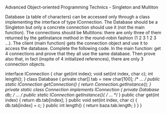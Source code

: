 Advanced Object-oriented Programming Technics - Singleton and Multiton

Database (a table of characters) can be accessed only through a class implementing the interface of type IConnection. The Database should be a Singleton but only a concrete connection should use it (not the main function). The connections should be Multitons: there are only three of them returned by the getInstance method in the round-robin fashion (1 2 3 1 2 3 ...). 
The client (main function) gets the connection object and use it to access the database. 
Complete the following code. In the main function: get 4 connections and prove that they all use the same database. Then prove also that, in fact (inspite of 4 initialized references), there are only 3 connection objects. 

interface IConnection { 
  char get(int index); 
  void set(int index, char c); 
  int length(); 
} 
class Database { 
  private char[] tab = new char[100]; 
  /* ... */ 
  public static IConnection getConnection() { 
     return Connection.getInstance(); 
  } 
  private static class Connection implements IConnection { 
    private Database db; 
    /* ... */ 
    public static IConnection getInstance(){
      /* ... */ 
    } 
    public char get(int index) { 
      return db.tab[index]; 
    } 
    public void set(int index, char c) {
      db.tab[index] = c; 
    }
    public int length() { 
      return baza.tab.length; 
    } 
  } 
} 